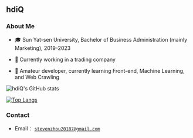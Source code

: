 ## hdiQ

### About Me

- 🎓 Sun Yat-sen University, Bachelor of Business Administration (mainly Marketing), 2019-2023

- 💼 Currently working in a trading company

- 🧱 Amateur developer, currently learning Front-end, Machine Learning, and Web Crawling

![hdiQ's GitHub stats](https://github-readme-stats.vercel.app/api?username=hdiQz\&show_icons=true\&theme=dark\&rank_icon=percentile)

[![Top Langs](https://github-readme-stats.vercel.app/api/top-langs/?username=hdiQz&theme=dark&layout=compact)](https://github.com/hdiQz/github-readme-stats)

### Contact

+ Email： [`stevenzhou20187@gmail.com`](mailto:stevenzhou20187@gmail.com)
